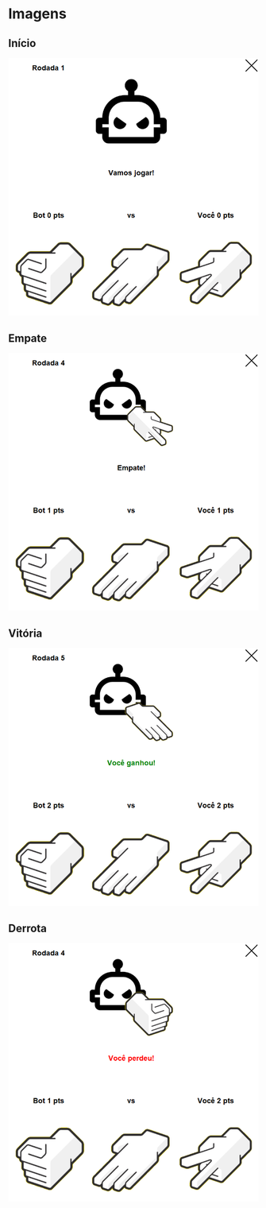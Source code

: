 # Imagens

## Início
![inicio](inicio.png)

## Empate
![empate](empate.png)

## Vitória
![vitoria](vitoria.png)

## Derrota
![derrota](derrota.png)


